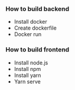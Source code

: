 ### How to build backend
- Install docker
- Create dockerfile
- Docker run

### How to build frontend
- Install node.js
- Install npm
- Install yarn
- Yarn serve